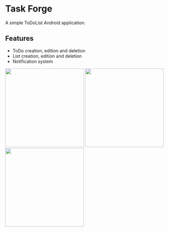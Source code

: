 # Task Forge
A simple ToDoList Android application.

## Features
- ToDo creation, edition and deletion
- List creation, edition and deletion
- Notification system

<img src="https://cloud.githubusercontent.com/assets/15229355/25179372/e7df4d9c-2509-11e7-9d7e-9a698d0cd986.png" width="250">
<img src="https://cloud.githubusercontent.com/assets/15229355/25179404/0f466fdc-250a-11e7-96fe-3f8389dab668.png" width="250">
<img src="https://cloud.githubusercontent.com/assets/15229355/25179413/1b786cd8-250a-11e7-8d76-01e5c09c4c11.png" width="250">
